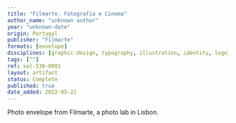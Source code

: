 ```yaml
---
title: "Filmarte. Fotografia e Cinema"
author_name: "unknown author"
year: "unknown-date"
origin: Portugal
publisher: "Filmarte"
formats: [envelope]
disciplines: [graphic-design, typography, illustration, identity, logo]
tags: [""]
ref: sol-530-0001
layout: artifact
status: Complete
published: true
date_added: 2022-05-22
---
```


Photo envelope from Filmarte, a photo lab in Lisbon.
